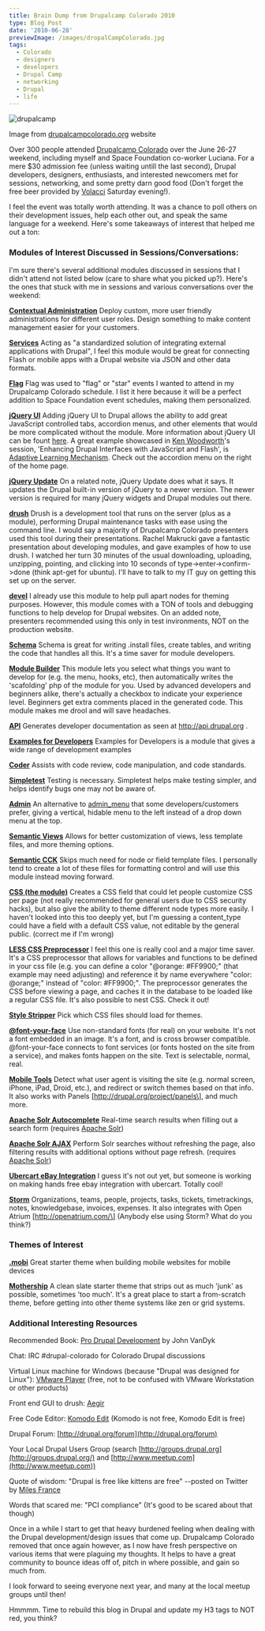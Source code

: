 ```yaml
---
title: Brain Dump from Drupalcamp Colorado 2010
type: Blog Post
date: '2010-06-28'
previewImage: /images/dropalCampColorado.jpg
tags:
  - Colorado
  - designers
  - developers
  - Drupal Camp
  - networking
  - Drupal
  - life
---
```

![drupalcamp](/images/drupalcamp.gif)

Image from [drupalcampcolorado.org](http://drupalcampcolorado.org) website

Over 300 people attended [Drupalcamp Colorado](http://drupalcampcolorado.org/) over the June 26-27 weekend, including myself and Space Foundation co-worker Luciana. For a mere $30 admission fee (unless waiting untill the last second), Drupal developers, designers, enthusiasts, and interested newcomers met for sessions, networking, and some pretty darn good food (Don't forget the free beer provided by [Volacci](http://www.volacci.com/) Saturday evening!).

I feel the event was totally worth attending. It was a chance to poll others on their development issues, help each other out, and speak the same language for a weekend. Here's some takeaways of interest that helped me out a ton:

### Modules of Interest Discussed in Sessions/Conversations:

I'm sure there's several additional modules discussed in sessions that I didn't attend not listed below (care to share what you picked up?). Here's the ones that stuck with me in sessions and various conversations over the weekend:

**[Contextual Administration](http://drupal.org/project/context_admin)** Deploy custom, more user friendly administrations for different user roles. Design something to make content management easier for your customers.

**[Services](http://drupal.org/project/services)** Acting as "a standardized solution of integrating external applications with Drupal", I feel this module would be great for connecting Flash or mobile apps with a Drupal website via JSON and other data formats.

**[Flag](http://drupal.org/project/flag)** Flag was used to "flag" or "star" events I wanted to attend in my Drupalcamp Colorado schedule. I list it here because it will be a perfect addition to Space Foundation event schedules, making them personalized.

**[jQuery UI](http://drupal.org/project/jquery_ui)** Adding jQuery UI to Drupal allows the ability to add great JavaScript controlled tabs, accordion menus, and other elements that would be more complicated without the module. More information about jQuery UI can be fount [here](http://jqueryui.com/). A great example showcased in [Ken Woodworth](http://twitter.com/kenwoodworth)'s session, 'Enhancing Drupal Interfaces with JavaScript and Flash', is [Adaptive Learning Mechanism](http://www.adaptationlearning.net/). Check out the accordion menu on the right of the home page.

**[jQuery Update](http://drupal.org/project/jquery_update)** On a related note, jQuery Update does what it says. It updates the Drupal built-in version of jQuery to a newer version. The newer version is required for many jQuery widgets and Drupal modules out there.

**[drush](http://drupal.org/project/drush)** Drush is a development tool that runs on the server (plus as a module), performing Drupal maintenance tasks with ease using the command line. I would say a majority of Drupalcamp Colorado presenters used this tool during their presentations. Rachel Makrucki gave a fantastic presentation about developing modules, and gave examples of how to use drush. I watched her turn 30 minutes of the usual downloading, uploading, unzipping, pointing, and clicking into 10 seconds of type->enter->confirm->done (think apt-get for ubuntu). I'll have to talk to my IT guy on getting this set up on the server.

**[devel](http://drupal.org/project/devel)** I already use this module to help pull apart nodes for theming purposes. However, this module comes with a TON of tools and debugging functions to help develop for Drupal websites. On an added note, presenters recommended using this only in test invironments, NOT on the production website.

**[Schema](http://drupal.org/project/schema)** Schema is great for writing .install files, create tables, and writing the code that handles all this. It's a time saver for module developers.

**[Module Builder](http://drupal.org/project/module_builder)** This module lets you select what things you want to develop for (e.g. the menu, hooks, etc), then automatically writes the 'scafolding' php of the module for you. Used by advanced developers and beginners alike, there's actually a checkbox to indicate your experience level. Beginners get extra comments placed in the generated code. This module makes me drool and will save headaches.

**[API](http://drupal.org/project/api)** Generates developer documentation as seen at http://api.drupal.org .

**[Examples for Developers](http://drupal.org/project/examples)** Examples for Developers is a module that gives a wide range of development examples

**[Coder](http://drupal.org/project/coder)** Assists with code review, code manipulation, and code standards.

**[Simpletest](http://drupal.org/project/simpletest)** Testing is necessary. Simpletest helps make testing simpler, and helps identify bugs one may not be aware of.

**[Admin](http://drupal.org/project/admin)** An alternative to [admin\_menu](http://drupal.org/project/admin_menu) that some developers/customers prefer, giving a vertical, hidable menu to the left instead of a drop down menu at the top.

**[Semantic Views](http://drupal.org/project/semanticviews)** Allows for better customization of views, less template files, and more theming options.

**[Semantic CCK](http://drupal.org/project/semantic_cck)** Skips much need for node or field template files. I personally tend to create a lot of these files for formatting control and will use this module instead moving forward.

**[CSS (the module)](http://drupal.org/project/css)** Creates a CSS field that could let people customize CSS per page (not really recommended for general users due to CSS security hacks), but also give the ability to theme different node types more easily. I haven't looked into this too deeply yet, but I'm guessing a content\_type could have a field with a default CSS value, not editable by the general public. (correct me if I'm wrong)

**[LESS CSS Preprocessor](http://drupal.org/project/less)** I feel this one is really cool and a major time saver. It's a CSS preprocessor that allows for variables and functions to be defined in your css file (e.g. you can define a color "@orange: #FF9900;" (that example may need adjusting) and reference it by name everywhere "color: @orange;" instead of "color: #FF9900;". The preprocessor generates the CSS before viewing a page, and caches it in the database to be loaded like a regular CSS file. It's also possible to nest CSS. Check it out!

**[Style Stripper](http://drupal.org/project/stylestripper)** Pick which CSS files should load for themes.

**[@font-your-face](http://drupal.org/project/fontyourface)** Use non-standard fonts (for real) on your website. It's not a font embedded in an image. It's a font, and is cross browser compatible. @font-your-face connects to font services (or fonts hosted on the site from a service), and makes fonts happen on the site. Text is selectable, normal, real.

**[Mobile Tools](http://drupal.org/project/mobile_tools)** Detect what user agent is visiting the site (e.g. normal screen, iPhone, iPad, Droid, etc.), and redirect or switch themes based on that info. It also works with Panels \[http://drupal.org/project/panels\], and much more.

**[Apache Solr Autocomplete](http://drupal.org/project/apachesolr_autocomplete)** Real-time search results when filling out a search form (requires [Apache Solr](http://lucene.apache.org/solr/))

**[Apache Solr AJAX](http://drupal.org/project/apachesolr_ajax)** Perform Solr searches without refreshing the page, also filtering results with additional options without page refresh. (requires [Apache Solr](http://lucene.apache.org/solr/))

**[Ubercart eBay Integration](http://drupal.org/project/uc_ebay)** I guess it's not out yet, but someone is working on making hands free ebay integration with ubercart. Totally cool!

**[Storm](http://drupal.org/project/storm)** Organizations, teams, people, projects, tasks, tickets, timetrackings, notes, knowledgebase, invoices, expenses. It also integrates with Open Atrium \[http://openatrium.com/\] (Anybody else using Storm? What do you think?)

### Themes of Interest

**[.mobi](http://drupal.org/project/mobi)** Great starter theme when building mobile websites for mobile devices

**[Mothership](http://drupal.org/project/mothership)** A clean slate starter theme that strips out as much 'junk' as possible, sometimes 'too much'. It's a great place to start a from-scratch theme, before getting into other theme systems like zen or grid systems.

### Additional Interesting Resources

Recommended Book: [Pro Drupal Development](http://www.drupalbook.com/code-drupal-like-a-pro) by John VanDyk

Chat: IRC #drupal-colorado for Colorado Drupal discussions

Virtual Linux machine for Windows (because "Drupal was designed for Linux"): [VMware Player](http://downloads.vmware.com/d/info/desktop_downloads/vmware_player/3_0) (free, not to be confused with VMware Workstation or other products)

Front end GUI to drush: [Aegir](http://groups.drupal.org/hostmaster2)

Free Code Editor: [Komodo Edit](http://www.activestate.com/komodo-edit/downloads) (Komodo is not free, Komodo Edit is free)

Drupal Forum: [http://drupal.org/forum](http://drupal.org/forum)

Your Local Drupal Users Group (search [http://groups.drupal.org](http://groups.drupal.org/) and [http://www.meetup.com](http://www.meetup.com))

Quote of wisdom: "Drupal is free like kittens are free" --posted on Twitter by [Miles France](http://twitter.com/protitude)

Words that scared me: "PCI compliance" (It's good to be scared about that though)

Once in a while I start to get that heavy burdened feeling when dealing with the Drupal development/design issues that come up. Drupalcamp Colorado removed that once again however, as I now have fresh perspective on various items that were plaguing my thoughts. It helps to have a great community to bounce ideas off of, pitch in where possible, and gain so much from.

I look forward to seeing everyone next year, and many at the local meetup groups until then!

Hmmmm. Time to rebuild this blog in Drupal and update my H3 tags to NOT red, you think?
